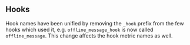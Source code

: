## Hooks

Hook names have been unified by removing the `_hook` prefix from the few hooks which used it,
e.g. `offline_message_hook` is now called `offline_message`. This change affects the hook metric names as well.
